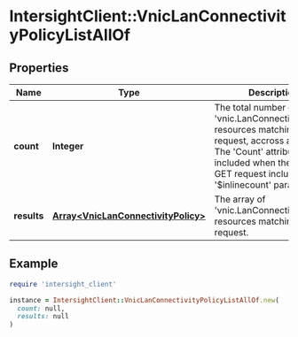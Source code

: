 # IntersightClient::VnicLanConnectivityPolicyListAllOf

## Properties

| Name | Type | Description | Notes |
| ---- | ---- | ----------- | ----- |
| **count** | **Integer** | The total number of &#39;vnic.LanConnectivityPolicy&#39; resources matching the request, accross all pages. The &#39;Count&#39; attribute is included when the HTTP GET request includes the &#39;$inlinecount&#39; parameter. | [optional] |
| **results** | [**Array&lt;VnicLanConnectivityPolicy&gt;**](VnicLanConnectivityPolicy.md) | The array of &#39;vnic.LanConnectivityPolicy&#39; resources matching the request. | [optional] |

## Example

```ruby
require 'intersight_client'

instance = IntersightClient::VnicLanConnectivityPolicyListAllOf.new(
  count: null,
  results: null
)
```

